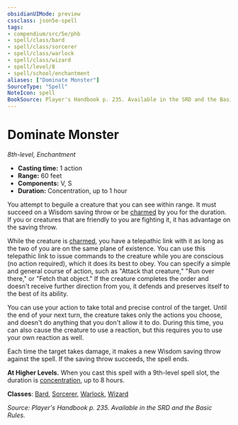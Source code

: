 ```yaml
---
obsidianUIMode: preview
cssclass: json5e-spell
tags:
- compendium/src/5e/phb
- spell/class/bard
- spell/class/sorcerer
- spell/class/warlock
- spell/class/wizard
- spell/level/8
- spell/school/enchantment
aliases: ["Dominate Monster"]
SourceType: "Spell"
NoteIcon: spell
BookSource: Player's Handbook p. 235. Available in the SRD and the Basic Rules.
---
```

# Dominate Monster
*8th-level, Enchantment*  

- **Casting time:** 1 action
- **Range:** 60 feet
- **Components:** V, S
- **Duration:** Concentration, up to 1 hour

You attempt to beguile a creature that you can see within range. It must succeed on a Wisdom saving throw or be [charmed](/2-Mechanics/CLI/rules/conditions.md#charmed) by you for the duration. If you or creatures that are friendly to you are fighting it, it has advantage on the saving throw.

While the creature is [charmed](/2-Mechanics/CLI/rules/conditions.md#charmed), you have a telepathic link with it as long as the two of you are on the same plane of existence. You can use this telepathic link to issue commands to the creature while you are conscious (no action required), which it does its best to obey. You can specify a simple and general course of action, such as "Attack that creature," "Run over there," or "Fetch that object." If the creature completes the order and doesn't receive further direction from you, it defends and preserves itself to the best of its ability.

You can use your action to take total and precise control of the target. Until the end of your next turn, the creature takes only the actions you choose, and doesn't do anything that you don't allow it to do. During this time, you can also cause the creature to use a reaction, but this requires you to use your own reaction as well.

Each time the target takes damage, it makes a new Wisdom saving throw against the spell. If the saving throw succeeds, the spell ends.

**At Higher Levels.** When you cast this spell with a 9th-level spell slot, the duration is [concentration](/2-Mechanics/CLI/rules/conditions.md#concentration), up to 8 hours.

**Classes**: [Bard](/2-Mechanics/CLI/classes/bard.md), [Sorcerer](/2-Mechanics/CLI/classes/sorcerer.md), [Warlock](/2-Mechanics/CLI/classes/warlock.md), [Wizard](/2-Mechanics/CLI/classes/wizard.md)

*Source: Player's Handbook p. 235. Available in the SRD and the Basic Rules.*